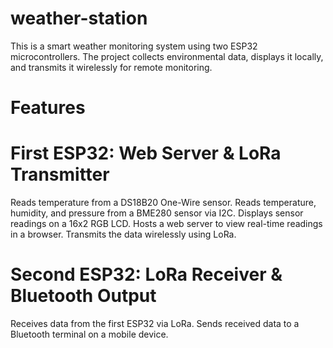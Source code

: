 # weather-station
This is a smart weather monitoring system using two ESP32 microcontrollers. The project collects environmental data, displays it locally, and transmits it wirelessly for remote monitoring.

# Features

# First ESP32: Web Server & LoRa Transmitter
Reads temperature from a DS18B20 One-Wire sensor.
Reads temperature, humidity, and pressure from a BME280 sensor via I2C.
Displays sensor readings on a 16x2 RGB LCD.
Hosts a web server to view real-time readings in a browser.
Transmits the data wirelessly using LoRa.

# Second ESP32: LoRa Receiver & Bluetooth Output
Receives data from the first ESP32 via LoRa.
Sends received data to a Bluetooth terminal on a mobile device.


